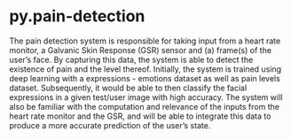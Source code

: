 # py.pain-detection

The pain detection system is responsible for taking input from a heart rate monitor, a Galvanic Skin Response (GSR) sensor and (a) frame(s) of the user’s face. By capturing this data, the system is able to detect the existence of pain and the level thereof. Initially, the system is trained using deep learning with a expressions - emotions dataset as well as pain levels dataset. Subsequently, it would be able to then classify the facial expressions in a given test/user image with high accuracy. The system will also be familiar with the computation and relevance of the inputs from the heart rate monitor and the GSR, and will be able to integrate this data to produce a more accurate prediction of the user’s state.
